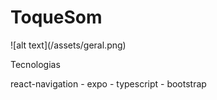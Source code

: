<h1>ToqueSom</h1>
 ![alt text](/assets/geral.png)

Tecnologias
<p> react-navigation - expo - typescript - bootstrap  </p>
